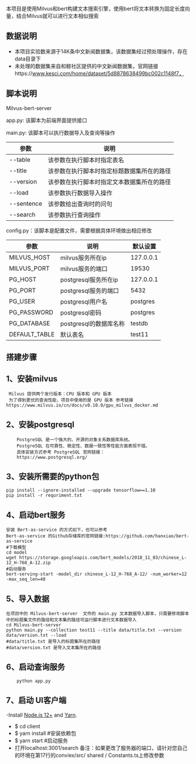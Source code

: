 本项目是使用Milvus和bert构建文本搜索引擎，使用bert将文本转换为固定长度向量，结合Milvus就可以进行文本相似搜索

## 数据说明

- 本项目实验数来源于14K条中文新闻数据集，该数据集经过预处理操作，存在data目录下
- 未处理的数据集来自和鲸社区提供的中文新闻数据集，官网链接https://www.kesci.com/home/dataset/5d8878638499bc002c1148f7，

## 脚本说明

Milvus-bert-server

app.py: 该脚本为前端界面提供接口

main.py: 该脚本可以执行数据导入及查询等操作

| 参数       | 说明                                       |
| ---------- | ------------------------------------------ |
| --table    | 该参数在执行脚本时指定表名                 |
| --title    | 该参数在执行脚本时指定标题数据集所在的路径 |
| --version  | 该参数在执行脚本时指定文本数据集所在的路径 |
| --load     | 该参数执行数据导入操作                     |
| --sentence | 该参数给出查询时的问句                     |
| --search   | 该参数执行查询操作                         |

config.py：该脚本是配置文件，需要根据具体环境做出相应修改

| 参数          | 说明                   | 默认设置  |
| ------------- | ---------------------- | --------- |
| MILVUS_HOST   | milvus服务所在ip       | 127.0.0.1 |
| MILVUS_PORT   | milvus服务的端口       | 19530     |
| PG_HOST       | postgresql服务所在ip   | 127.0.0.1 |
| PG_PORT       | postgresql服务的端口   | 5432      |
| PG_USER       | postgresql用户名       | postgres  |
| PG_PASSWORD   | postgresql密码         | postgres  |
| PG_DATABASE   | postgresql的数据库名称 | testdb    |
| DEFAULT_TABLE | 默认表名               | test11    |

## 搭建步骤

1、安装milvus
-------------------
     Milvus 提供两个发行版本：CPU 版本和 GPU 版本
     为了得到更优的查询性能，项目中使用的是 GPU 版本 参考链接
    https://www.milvus.io/cn/docs/v0.10.0/gpu_milvus_docker.md

2、安装postgresql
-------------------------
        PostgreSQL 是一个强大的、开源的对象关系数据库系统。
        PostgreSQL 在可靠性、稳定性、数据一致性等性能方面表现不错。
        具体安装方式参考 PostgreSQL 官网链接：               
        https://www.postgresql.org/

3、安装所需要的python包
-------------------------------------
    pip install --ignore-installed --upgrade tensorflow==1.10
    pip install -r requriment.txt

4、启动bert服务
---------------------
    安装 Bert-as-service 的方式如下，也可以参考 
    Bert-as-service 的Github存储库的官网链接:https://github.com/hanxiao/bert-as-service
    #下载模型
    cd model
    wget https://storage.googleapis.com/bert_models/2018_11_03/chinese_L-12_H-768_A-12.zip
    #启动服务
    bert-serving-start -model_dir chinese_L-12_H-768_A-12/ -num_worker=12 -max_seq_len=40

5、导入数据
-----------------
    在项目中的 Milvus-bert-server  文件的 main.py 文本数据导入脚本，只需要修改脚本中的标题集文件的路径和文本集的路径可运行脚本进行文本数据导入
    cd Milvus-bert-server
    python main.py --collection test11 --title data/title.txt --version data/version.txt --load
    #data/title.txt 是导入的标题集所在的路径
    #data/version.txt 是导入文本集所在的路径

6、启动查询服务
---------------------
        python app.py

 
7、启动 UI客户端
----------------------  
   -Install  [Node.js 12+](https://nodejs.org/en/download/) and [Yarn](https://classic.yarnpkg.com/en/docs/install/).
   - $ cd client 
   - $ yarn install #安装依赖包
   - $ yarn start    #启动服务
   -  打开localhost:3001/search
   备注：如果更改了服务器的端口，请针对您自己的环境在第17行的conviex/src/ shared / Constants.ts上修改参数
  
